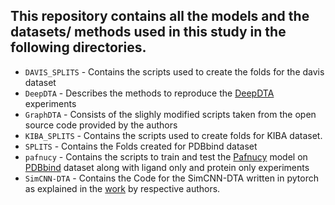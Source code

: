 

## This repository contains all the models and the datasets/ methods used in this study in the following directories.
* `DAVIS_SPLITS` - Contains the scripts used to create the folds for the davis dataset
* `DeepDTA` - Describes the methods to reproduce the [DeepDTA](https://academic.oup.com/bioinformatics/article/34/17/i821/5093245) experiments
* `GraphDTA` - Consists of the slighly modified scripts taken from the open source code provided by the authors
* `KIBA_SPLITS` - Contains the scripts used to create folds for KIBA dataset.
* `SPLITS` - Contains the Folds created for  PDBbind dataset
* `pafnucy` - Contains the scripts to train and test the [Pafnucy](https://gitlab.com/cheminfIBB/pafnucy) model on [PDBbind](http://www.pdbbind.org.cn/) dataset along with ligand only and protein only experiments
* `SimCNN-DTA` - Contains the Code for the SimCNN-DTA written in pytorch as explained in the [work](https://www.nature.com/articles/s41598-021-83679-y.pdf) by respective authors.
